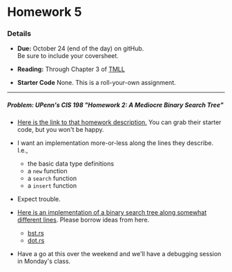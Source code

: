 # Homework 5

### Details

* **Due:** October 24 (end of the day) on gitHub.
  <br>
  Be sure to include your coversheet.


* **Reading:**
  Through Chapter 3 of [TMLL](http://cglab.ca/%7Eabeinges/blah/too-many-lists/book/)

* **Starter Code**
  None.  This is a roll-your-own assignment.
  
-------------------------------------------------------------------------------

##### Problem: UPenn's CIS 198 "Homework 2: A Mediocre Binary Search Tree"

* [Here is the link to that homework description.](https://github.com/cis198-2016s/homework/tree/master/hw02)
  You can grab their starter code, but you won't be happy. 

* I want an implementation more-or-less along the lines they describe.  I.e.,
  + the basic data type definitions
  + a `new` function
  + a `search` function
  + a `insert` function

* Expect trouble.

* [Here is an implementation of a binary search tree along somewhat different lines](https://gist.github.com/aidanhs/5ac9088ca0f6bdd4a370).
  Please borrow ideas from here.
  + [bst.rs](http://www.cis.syr.edu/~royer/cis400/code/bst.rs)
  + [dot.rs](http://www.cis.syr.edu/~royer/cis400/code/dot.rs)
  
* Have a go at this over the weekend and we'll have a debugging session in Monday's class. 
